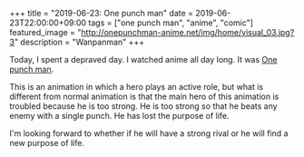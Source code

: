 +++
title =  "2019-06-23: One punch man"
date = 2019-06-23T22:00:00+09:00
tags = ["one punch man", "anime", "comic"]
featured_image = "http://onepunchman-anime.net/img/home/visual_03.jpg?3"
description = "Wanpanman"
+++

Today, I spent a depraved day.
I watched anime all day long.
It was [One punch man](http://onepunchman-anime.net/).

This is an animation in which a hero plays an active role,
but what is different from normal animation is that
the main hero of this animation is troubled because he is too strong.
He is too strong so that he beats any enemy with a single punch.
He has lost the purpose of life.

I'm looking forward to
whether if he will have a strong rival or
he will find a new purpose of life.
